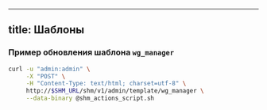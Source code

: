 
---
title: Шаблоны
---

### Пример обновления шаблона `wg_manager`

```bash
curl -u "admin:admin" \
     -X "POST" \
     -H "Content-Type: text/html; charset=utf-8" \
     http://$SHM_URL/shm/v1/admin/template/wg_manager \
     --data-binary @shm_actions_script.sh
```

